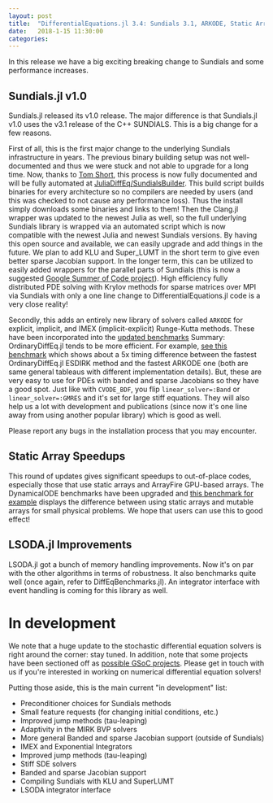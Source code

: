 ```yaml
---
layout: post
title:  "DifferentialEquations.jl 3.4: Sundials 3.1, ARKODE, Static Arrays"
date:   2018-1-15 11:30:00
categories:
---
```


In this release we have a big exciting breaking change to Sundials and some
performance increases.

## Sundials.jl v1.0

Sundials.jl released its v1.0 release. The major difference is that Sundials.jl
v1.0 uses the v3.1 release of the C++ SUNDIALS. This is a big change for a few
reasons.

First of all, this is the first major change to the underlying Sundials
infrastructure in years. The previous binary building setup was not well-documented
and thus we were stuck and not able to upgrade for a long time. Now, thanks to
[Tom Short](https://github.com/tshort), this process is now fully documented
and will be fully automated at
[JuliaDiffEq/SundialsBuilder](https://github.com/JuliaDiffEq/SundialsBuilder).
This build script builds binaries for every architecture so no compilers are
needed by users (and this was checked to not cause any performance loss).
Thus the install simply downloads some binaries and links to them! Then the
Clang.jl wrapper was updated to the newest Julia as well, so the full underlying
Sundials library is wrapped via an automated script which is now compatible with
the newest Julia and newest Sundials versions. By having this open source and
available, we can easily upgrade and add things in the future. We plan
to add KLU and Super_LUMT in the short term to give even better sparse
Jacobian support. In the longer term, this can be utilized to easily added
wrappers for the parallel parts of Sundials (this is now a suggested
[Google Summer of Code project](https://sciml.ai/soc/projects/diffeq.html#parallelization-of-the-sundials-solver-library)).
High efficiency fully distributed PDE solving with Krylov methods for sparse
matrices over MPI via Sundials with only a one line change to DifferentialEquations.jl
code is a very close reality!

Secondly, this adds an entirely new library of solvers called
`ARKODE` for explicit, implicit, and IMEX (implicit-explicit) Runge-Kutta methods.
These have been incorporated into the [updated benchmarks](https://github.com/JuliaDiffEq/DiffEqBenchmarks.jl)
Summary: OrdinaryDiffEq.jl tends to be more efficient. For example,
[see this benchmark](https://nbviewer.jupyter.org/github/JuliaDiffEq/DiffEqBenchmarks.jl/blob/master/StiffODE/Hires.ipynb)
which shows about a 5x timing difference between the fastest
OrdinaryDiffEq.jl ESDIRK method and the fastest ARKODE one (both are same general
tableaus with different implementation details). But, these are very easy to
use for PDEs with banded and sparse Jacobians so they have a good spot.
Just like with `CVODE_BDF`, you flip `linear_solver=:Band` or
`linear_solver=:GMRES` and it's set for large stiff equations. They will also
help us a lot with development and publications (since now it's one line away
from using another popular library) which is good as well.

Please report any bugs in the installation process that you may encounter.

## Static Array Speedups

This round of updates gives significant speedups to out-of-place codes, especially
those that use static arrays and ArrayFire GPU-based arrays. The DynamicalODE
benchmarks have been upgraded and [this benchmark for example](https://nbviewer.jupyter.org/github/JuliaDiffEq/DiffEqBenchmarks.jl/blob/master/DynamicalODE/Quadrupole_boson_Hamiltonian_energy_conservation_benchmark.ipynb)
displays the difference between using static arrays and mutable arrays for
small physical problems. We hope that users can use this to good effect!

## LSODA.jl Improvements

LSODA.jl got a bunch of memory handling improvements. Now it's on par with the
other algorithms in terms of robustness. It also benchmarks quite well (once
again, refer to DiffEqBenchmarks.jl). An integrator interface with event
handling is coming for this library as well.

# In development

We note that a huge update to the stochastic differential equation solvers is
right around the corner: stay tuned. In addition, note that some projects have
been sectioned off as [possible GSoC projects](https://sciml.ai/soc/projects/diffeq.html).
Please get in touch with us if you're interested in working on numerical
differential equation solvers!

Putting those aside, this is the main current "in development" list:

- Preconditioner choices for Sundials methods
- Small feature requests (for changing initial conditions, etc.)
- Improved jump methods (tau-leaping)
- Adaptivity in the MIRK BVP solvers
- More general Banded and sparse Jacobian support (outside of Sundials)
- IMEX and Exponential Integrators
- Improved jump methods (tau-leaping)
- Stiff SDE solvers
- Banded and sparse Jacobian support
- Compiling Sundials with KLU and SuperLUMT
- LSODA integrator interface
